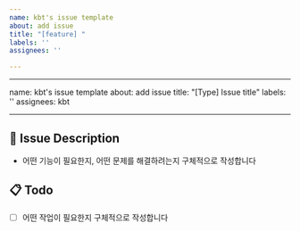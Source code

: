 ```yaml
---
name: kbt's issue template
about: add issue
title: "[feature] "
labels: ''
assignees: ''

---
```


---
name: kbt's issue template
about: add issue
title: "[Type] Issue title"
labels: ''
assignees: kbt

---

## 🎯 Issue Description
- 어떤 기능이 필요한지, 어떤 문제를 해결하려는지 구체적으로 작성합니다


## 📋 Todo

- [ ] 어떤 작업이 필요한지 구체적으로 작성합니다
